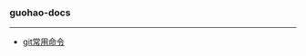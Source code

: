 ### guohao-docs
---
* [git常用命令](https://github.com/guohaoxu/guohao-docs/blob/master/git-doc/git.md)
